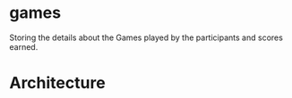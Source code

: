 # games
Storing the details about the Games played by the participants and scores earned.

# Architecture

